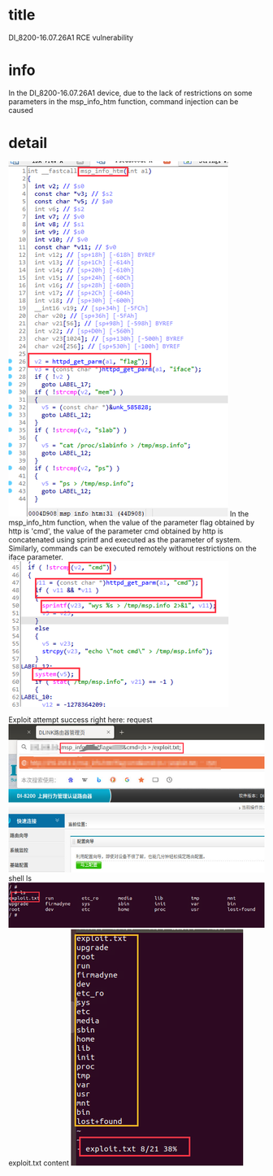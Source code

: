 # title
 DI_8200-16.07.26A1 RCE vulnerability
# info
In the DI_8200-16.07.26A1 device, due to the lack of restrictions on some parameters in the msp_info_htm function, command injection can be caused
# detail

![msp_info_htm](001_001.png)
In the msp_info_htm function, when the value of the parameter flag obtained by http is 'cmd', the value of the parameter cmd obtained by http is concatenated using sprintf and executed as the parameter of system. Similarly, commands can be executed remotely without restrictions on the iface parameter.
![parameters](001_002.png)

Exploit attempt success right here:
request
![webhttp](001_003.png)
shell ls
![webhttp](001_004.png)
exploit.txt content
![webhttp](001_005.png)
